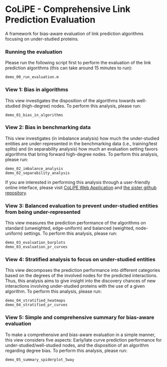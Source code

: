 # CoLiPE - Comprehensive Link Prediction Evaluation
A framework for bias-aware evaluation of link prediction algorithms focusing on under-studied proteins. 

### Running the evaluation
Please run the following script first to perform the evaluation of the link prediction algorithms (this can take around 15 minutes to run):
```
demo_00_run_evaluation.m
```

### View 1: Bias in algorithms
This view investigates the disposition of the algorithms towards well-studied (high-degree) nodes. To perform this analysis, please run: 
```
demo_01_bias_in_algorithms
```

### View 2: Bias in benchmarking data
This view investigates (in imbalance analysis) how much the under-studied entities are under-represented in the benchmarking data (i.e., training/test splits) and (in separability analysis) how much an evaluation setting favors algorithms that bring forward high-degree nodes. To perform this analysis, please run: 
```
demo_02_imbalance_analysis
demo_02_separability_analysis
```

If you are interested in performing this analysis through a user-friendly online interface, please visit [CoLiPE Web Application](https://yilmazs.shinyapps.io/colipe/) and [the sister github repository](https://github.com/serhan-yilmaz/ColipeApp/).

### View 3: Balanced evaluation to prevent under-studied entities from being under-represented
This view measures the prediction performance of the algorithms on standard (unweighted, edge-uniform) and balanced (weighted, node-uniform) settings. To perform this analysis, please run: 
```
demo_03_evaluation_barplots
demo_03_evaluation_pr_curves
```

### View 4: Stratified analysis to focus on under-studied entities
This view decomposes the prediction performance into different categories based on the degrees of the involved nodes for the predicted interactions. Thus, this analysis aims to give insight into the discovery chances of new interactions involving under-studied proteins with the use of a given algorithm. To perform this analysis, please run: 
```
demo_04_stratified_heatmaps
demo_04_stratified_pr_curves
```

### View 5: Simple and comprehensive summary for bias-aware evaluation
To make a comprehensive and bias-aware evaluation in a simple manner, this view considers five aspects: Early/late curve prediction performance for under-studied/well-studied nodes, and the disposition of an algorithm regarding degree bias. To perform this analysis, please run: 
```
demo_05_summary_spiderplot_5way
```



